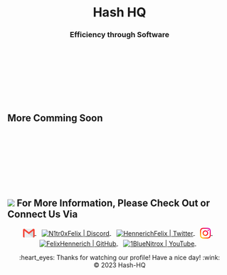 <h1 align="center">Hash HQ</h1>

<h3 align="center"> Efficiency through Software<br></h3>
<br><br><br><br><br><br><br>

## More Comming Soon

<br><br><br><br><br><br><br>
## <img src='https://raw.githubusercontent.com/ShahriarShafin/ShahriarShafin/main/Assets/handshake.gif' width="80px"> For More Information, Please Check Out or Connect Us Via
<p align="center">
  <a href="mailto:fehennerich@outlook.de" >
    <img align="center" alt="Felix Hennerich | Gmail" width="26px" src="https://github.com/SatYu26/SatYu26/blob/master/Assets/Gmail.svg" />
  </a> &nbsp;&nbsp;
  
  <a href="https://discord.gg/Qb6BzpAt8V" target="_blank">
    <img align="center" alt="N1tr0xFelix | Discord" width="24px" src="https://raw.githubusercontent.com/rahuldkjain/github-profile-readme-generator/master/src/images/icons/Social/discord.svg" />
  </a> &nbsp;&nbsp;
  
  <a href="https://twitter.com/HennerichFelix" target="_blank">
      <img align="center" alt="HennerichFelix | Twitter" width="24px" src="https://raw.githubusercontent.com/rahuldkjain/github-profile-readme-generator/master/src/images/icons/Social/twitter.svg" />
  </a> &nbsp;&nbsp;
  
  <a href="https://www.instagram.com/felixderkeinennamenkennt/" target="_blank">
    <img align="center" alt="Felixderkeinennamenkennt | Instagram" width="24px" src="https://github.com/SatYu26/SatYu26/blob/master/Assets/Instagram.svg" />
  </a> &nbsp;&nbsp;
  
  <a href="https://github.com/FelixHennerich" target="_blank">
    <img align="center" alt="FelixHennerich | GitHub" width="26px" src="https://upload.wikimedia.org/wikipedia/commons/thumb/a/ae/Github-desktop-logo-symbol.svg/1024px-Github-desktop-logo-symbol.svg.png" />
  </a> &nbsp;&nbsp;

  <a href="https://www.youtube.com/channel/UCKNT0NCikpds9nWKhIQcS3w" target="_blank">
    <img align="center" alt="1BlueNitrox | YouTube" width="26px" src="https://raw.githubusercontent.com/rahuldkjain/github-profile-readme-generator/master/src/images/icons/Social/youtube.svg" />
  </a> &nbsp;&nbsp;
<p> 

<div align="center">
  :heart_eyes: Thanks for watching our profile! Have a nice day! :wink: <br/>
  &copy; 2023 Hash-HQ
</div>
